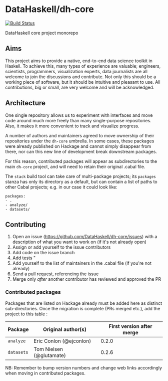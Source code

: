# DataHaskell/dh-core

[![Build Status](https://travis-ci.org/DataHaskell/dh-core.png)](https://travis-ci.org/DataHaskell/dh-core)

DataHaskell core project monorepo


## Aims

This project aims to provide a native, end-to-end data science toolkit in Haskell. To achieve this, many types of experience are valuable; engineers, scientists, programmers, visualization experts, data journalists are all welcome to join the discussions and contribute.
Not only this should be a working piece of software, but it should be intuitive and pleasant to use.
All contributions, big or small, are very welcome and will be acknowledged.

## Architecture

One single repository allows us to experiment with interfaces and move code around much more freely than many single-purpose repositories. Also, it makes it more convenient to track and visualize progress.

A number of authors and maintainers agreed to move ownership of their repositories under the `dh-core` umbrella. In some cases, these packages were already published on Hackage and cannot simply disappear from there, nor can this new line of development break downstream packages.

For this reason, contributed packages will appear as subdirectories to the main `dh-core` project, and will need to retain their original .cabal file.  

The `stack` build tool can take care of multi-package projects; its `packages` stanza has only its directory as a default, but can contain a list of paths to other Cabal projects; e.g. in our case it could look like:

    packages:
    - .
    - analyze/
    - datasets/
    

## Contributing

1. Open an issue (https://github.com/DataHaskell/dh-core/issues) with a description of what you want to work on (if it's not already open)
2. Assign or add yourself to the issue contributors
3. Add code on the issue branch
4. Add tests "
5. Add yourself to the list of maintainers in the .cabal file (if you're not already)
6. Send a pull request, referencing the issue
7. Merge only _after_ another contributor has reviewed and approved the PR



### Contributed packages

Packages that are listed on Hackage already must be added here as distinct sub-directories. Once the migration is complete (PRs merged etc.), add the project to this table :


| Package | Original author(s) | First version after merge |
| --- | --- | --- |
| `analyze` | Eric Conlon (@ejconlon) | 0.2.0 | 
| `datasets` | Tom Nielsen (@glutamate) | 0.2.6 | 


NB: Remember to bump version numbers and change web links accordingly when moving in contributed packages.